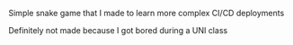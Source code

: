 Simple snake game that I made to learn more complex CI/CD deployments

Definitely not made because I got bored during a UNI class

